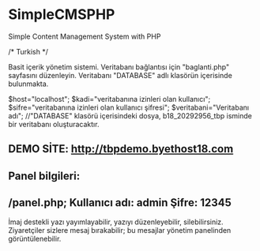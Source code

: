 # SimpleCMSPHP
Simple Content Management System with PHP

/* Turkish */

Basit içerik yönetim sistemi. Veritabanı bağlantısı için "baglanti.php" sayfasını düzenleyin. Veritabanı "DATABASE" adlı klasörün içerisinde bulunmakta.

$host="localhost";
$kadi="veritabanına izinleri olan kullanıcı";
$sifre="veritabanına izinleri olan kullanıcı şifresi";
$veritabani="Veritabanı adı"; //"DATABASE" klasörü içerisindeki dosya, b18_20292956_tbp isminde bir veritabanı oluşturacaktır.

DEMO SİTE: http://tbpdemo.byethost18.com
---------------
Panel bilgileri:
----------------
/panel.php;
Kullanıcı adı: admin
Şifre: 12345
----------------
İmaj destekli yazı yayımlayabilir, yazıyı düzenleyebilir, silebilirsiniz. Ziyaretçiler sizlere mesaj bırakabilir; bu mesajlar yönetim panelinden görüntülenebilir.